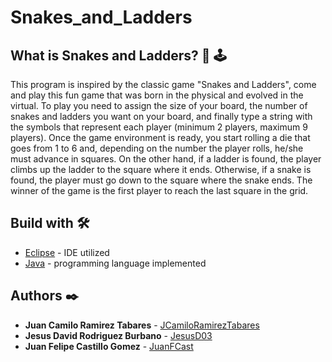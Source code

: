 # Snakes_and_Ladders
## What is Snakes and Ladders? :snake: :joystick:
This program is inspired by the classic game "Snakes and Ladders", come and play this fun game that was born in the physical and evolved in the virtual. To play you need to assign the size of your board, the number of snakes and ladders you want on your board, and finally type a string with the symbols that represent each player (minimum 2 players, maximum 9 players). Once the game environment is ready, you start rolling a die that goes from 1 to 6 and, depending on the number the player rolls, he/she must advance in squares. On the other hand, if a ladder is found, the player climbs up the ladder to the square where it ends. Otherwise, if a snake is found, the player must go down to the square where the snake ends. The winner of the game is the first player to reach the last square in the grid.
## Build with 🛠️
* [Eclipse](https://www.eclipse.org/downloads/) - IDE utilized
* [Java](https://www.oracle.com/co/java/technologies/javase/javase-jdk8-downloads.html) - programming language implemented
## Authors ✒️
* **Juan Camilo Ramirez Tabares** - [JCamiloRamirezTabares](https://github.com/JCamiloRamirezTabares)
* **Jesus David Rodriguez Burbano** - [JesusD03](https://github.com/JesusD03)
* **Juan Felipe Castillo Gomez** - [JuanFCast](https://github.com/JuanFCast)
